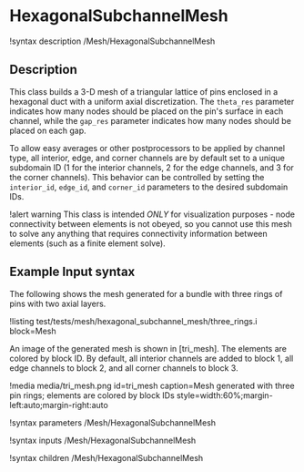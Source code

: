# HexagonalSubchannelMesh

!syntax description /Mesh/HexagonalSubchannelMesh

## Description

This class builds a 3-D mesh of a
triangular lattice of pins enclosed in a hexagonal duct with a uniform axial
discretization. The `theta_res` parameter indicates how many nodes should be
placed on the pin's surface in each channel, while the `gap_res` parameter
indicates how many nodes should be placed on each gap.

To allow easy averages or other postprocessors to be applied by channel type,
all interior, edge, and corner channels are by default set to a unique subdomain ID
(1 for the interior channels, 2 for the edge channels, and 3 for the corner channels).
This behavior can be controlled by setting the `interior_id`, `edge_id`, and
`corner_id` parameters to the desired subdomain IDs.

!alert warning
This class is intended *ONLY* for visualization purposes - node connectivity between
elements is not obeyed, so you cannot use this mesh to solve any anything that requires
connectivity information between elements (such as a finite element solve).

## Example Input syntax

The following shows the mesh generated for a bundle with three rings of pins
with two axial layers.

!listing test/tests/mesh/hexagonal_subchannel_mesh/three_rings.i
  block=Mesh

An image of the generated mesh is shown in [tri_mesh]. The elements
are colored by block ID. By default, all
interior channels are added to block 1, all edge channels to block 2,
and all corner channels to block 3.

!media media/tri_mesh.png
  id=tri_mesh
  caption=Mesh generated with three pin rings; elements are colored by block IDs
  style=width:60%;margin-left:auto;margin-right:auto

!syntax parameters /Mesh/HexagonalSubchannelMesh

!syntax inputs /Mesh/HexagonalSubchannelMesh

!syntax children /Mesh/HexagonalSubchannelMesh
